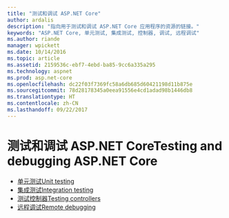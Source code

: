 ```yaml
---
title: "测试和调试 ASP.NET Core"
author: ardalis
description: "指向用于测试和调试 ASP.NET Core 应用程序的资源的链接。"
keywords: "ASP.NET Core, 单元测试, 集成测试, 控制器, 调试, 远程调试"
ms.author: riande
manager: wpickett
ms.date: 10/14/2016
ms.topic: article
ms.assetid: 2159536c-ebf7-4ebd-ba85-9cc6a335a295
ms.technology: aspnet
ms.prod: asp.net-core
ms.openlocfilehash: dc22f03f7369fc58a6db685d60421198d11b875e
ms.sourcegitcommit: 78d28178345a0eea91556e4cd1adad98b1446db8
ms.translationtype: HT
ms.contentlocale: zh-CN
ms.lasthandoff: 09/22/2017
---
```

# <a name="testing-and-debugging-aspnet-core"></a><span data-ttu-id="f988b-104">测试和调试 ASP.NET Core</span><span class="sxs-lookup"><span data-stu-id="f988b-104">Testing and debugging ASP.NET Core</span></span>

- [<span data-ttu-id="f988b-105">单元测试</span><span class="sxs-lookup"><span data-stu-id="f988b-105">Unit testing</span></span>](https://docs.microsoft.com/dotnet/articles/core/testing/unit-testing-with-dotnet-test)
- [<span data-ttu-id="f988b-106">集成测试</span><span class="sxs-lookup"><span data-stu-id="f988b-106">Integration testing</span></span>](xref:testing/integration-testing)
- [<span data-ttu-id="f988b-107">测试控制器</span><span class="sxs-lookup"><span data-stu-id="f988b-107">Testing controllers</span></span>](xref:mvc/controllers/testing)
- [<span data-ttu-id="f988b-108">远程调试</span><span class="sxs-lookup"><span data-stu-id="f988b-108">Remote debugging</span></span>](https://docs.microsoft.com/visualstudio/debugger/remote-debugging-azure)
